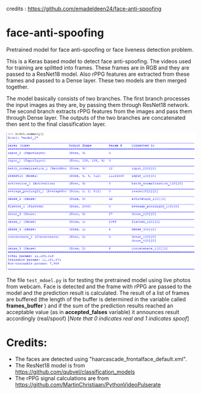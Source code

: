 credits : https://github.com/emadeldeen24/face-anti-spoofing
# face-anti-spoofing
Pretrained model for face anti-spoofing or face liveness detection problem.

This is a Keras based model to detect face anti-spoofing. 
The videos used for training are splitted into frames. These frames are in RGB and they are passed to a ResNet18 model. Also rPPG features are extracted from these frames and passed to a Dense layer. These two models are then merged together.

The model basically consists of two branches. The first branch processes the input images as they are, by passing them through ResNet18 network. The second branch extracts rPPG features from the images and pass them through Dense layer. The outputs of the two branches are concatenated then sent to the final classification layer.

![Model summary](model_summary.png)


The file `test_mdoel.py` is for testing the pretrained model using live photos from webcam. Face is detected and the frame with rPPG are passed to the model and the prediction result is calculated. 
The result of a list of frames are buffered (the length of the buffer is determined in the variable called **frames_buffer** ) and if the sum of the prediction results reached an acceptable value (as in **accepted_falses** variable) it announces result accordingly (real/spoof)   [*Note that 0 indicates real and 1 indicates spoof*]


# Credits:
- The faces are detected using "haarcascade_frontalface_default.xml".
- The ResNet18 model is from https://github.com/qubvel/classification_models
- The rPPG signal calculations are from https://github.com/MartinChristiaan/PythonVideoPulserate
